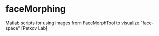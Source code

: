 # faceMorphing
Matlab scripts for using images from FaceMorphTool to visualize "face-space" [Petkov Lab]
